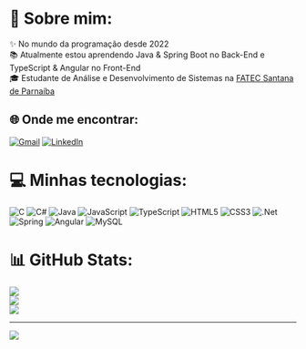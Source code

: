 # 💫 Sobre mim:
✨ No mundo da programação desde 2022  <br>📚 Atualmente estou aprendendo Java & Spring Boot no Back-End e TypeScript & Angular no Front-End  <br>🎓 Estudante de Análise e Desenvolvimento de Sistemas na [FATEC Santana de Parnaíba](https://www.linkedin.com/school/fatec-santana-de-parna%C3%ADba/)

## 🌐 Onde me encontrar:
[![Gmail](https://img.shields.io/badge/Gmail-D14836?style=for-the-badge&logo=gmail&logoColor=white)](mailto:bhendon.soares12@gmail.com) [![LinkedIn](https://img.shields.io/badge/LinkedIn-0077B5?style=for-the-badge&logo=linkedin&logoColor=white)](https://linkedin.com/in/https://www.linkedin.com/in/bhendon-soares/)

# 💻 Minhas tecnologias:
![C](https://img.shields.io/badge/c-%2300599C.svg?style=for-the-badge&logo=c&logoColor=white) ![C#](https://img.shields.io/badge/c%23-%23239120.svg?style=for-the-badge&logo=csharp&logoColor=white) ![Java](https://img.shields.io/badge/java-%23ED8B00.svg?style=for-the-badge&logo=openjdk&logoColor=white) ![JavaScript](https://img.shields.io/badge/javascript-%23323330.svg?style=for-the-badge&logo=javascript&logoColor=%23F7DF1E) ![TypeScript](https://img.shields.io/badge/typescript-%23007ACC.svg?style=for-the-badge&logo=typescript&logoColor=white) ![HTML5](https://img.shields.io/badge/html5-%23E34F26.svg?style=for-the-badge&logo=html5&logoColor=white) ![CSS3](https://img.shields.io/badge/css3-%231572B6.svg?style=for-the-badge&logo=css3&logoColor=white) ![.Net](https://img.shields.io/badge/.NET-5C2D91?style=for-the-badge&logo=.net&logoColor=white) ![Spring](https://img.shields.io/badge/spring-%236DB33F.svg?style=for-the-badge&logo=spring&logoColor=white) ![Angular](https://img.shields.io/badge/angular-%23DD0031.svg?style=for-the-badge&logo=angular&logoColor=white) ![MySQL](https://img.shields.io/badge/mysql-%2300000f.svg?style=for-the-badge&logo=mysql&logoColor=white)
# 📊 GitHub Stats:
![](https://github-readme-stats.vercel.app/api?username=bhendon-soares&theme=react&hide_border=false&include_all_commits=false&count_private=false)<br/>
![](https://github-readme-streak-stats.herokuapp.com/?user=bhendon-soares&theme=react&hide_border=false)<br/>
![](https://github-readme-stats.vercel.app/api/top-langs/?username=bhendon-soares&theme=react&hide_border=false&include_all_commits=true&count_private=true&layout=compact)

---
[![](https://visitcount.itsvg.in/api?id=bhendon-soares&icon=1&color=12)](https://visitcount.itsvg.in)
